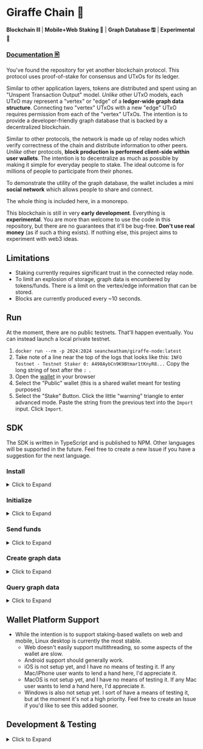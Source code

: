 # Giraffe Chain 🦒 
**Blockchain ⛓** | **Mobile+Web Staking 📱** | **Graph Database 🖫** | **Experimental 🧪**

### [Documentation 🖹](https://docs.giraffechain.com)

You've found the repository for yet another blockchain protocol. This protocol uses proof-of-stake for consensus and UTxOs for its ledger.

Similar to other application layers, tokens are distributed and spent using an "Unspent Transaction Output" model. *Unlike* other UTxO models, each UTxO may represent a "vertex" or "edge" of a **ledger-wide graph data structure**. Connecting two "vertex" UTxOs with a new "edge" UTxO requires permission from each of the "vertex" UTxOs. The intention is to provide a developer-friendly graph database that is backed by a decentralized blockchain.

Similar to other protocols, the network is made up of relay nodes which verify correctness of the chain and distribute information to other peers. *Unlike* other protocols, **block production is performed client-side within user wallets**. The intention is to decentralize as much as possible by making it simple for everyday people to stake. The ideal outcome is for millions of people to participate from their phones.

To demonstrate the utility of the graph database, the wallet includes a mini **social network** which allows people to share and connect.

The whole thing is included here, in a monorepo.

This blockchain is still in very **early development**. Everything is **experimental**. You are more than welcome to use the code in this repository, but there are no guarantees that it'll be bug-free. **Don't use real money** (as if such a thing exists). If nothing else, this project aims to experiment with web3 ideas.

## Limitations
- Staking currently requires significant trust in the connected relay node.
- To limit an explosion of storage, graph data is encumbered by tokens/funds. There is a limit on the vertex/edge information that can be stored.
- Blocks are currently produced every ~10 seconds.

## Run
At the moment, there are no public testnets. That'll happen eventually. You can instead launch a local private testnet.
1. `docker run --rm -p 2024:2024 seancheatham/giraffe-node:latest`
1. Take note of a line near the top of the logs that looks like this: `INFO  Testnet - Testnet Staker 0: A498AybCn9K9Btmar1tKnyR8...`
  Copy the long string of text after the `: `.
1. Open the [wallet](http://localhost:2024) in your browser
1. Select the "Public" wallet (this is a shared wallet meant for testing purposes)
1. Select the "Stake" Button. Click the little "warning" triangle to enter advanced mode. Paste the string from the previous text into the `Import` input. Click `Import`.

## SDK

The SDK is written in TypeScript and is published to NPM. Other languages will be supported in the future. Feel free to create a new Issue if you have a suggestion for the next language.

### Install
<details>
  <summary>Click to Expand</summary>

  Install SDK module:
  ```sh
  npm install @giraffechain/giraffe-sdk
  ```
</details>

### Initialize
<details>
  <summary>Click to Expand</summary>

  #### First launch
  ```ts
  import * as g from "@giraffechain/giraffe-sdk";
  // The user of your app should record this mnemonic somewhere (using pen and paper preferably)
  const mnemonic = g.GiraffeWallet.generateMnemonic();
  // The user of your app should provide their own password
  const password = "";
  // This key can be saved somewhere (securely) for future retrieval
  const sk = await g.GiraffeWallet.keyFromMnemonic(mnemonic, password);
  // "giraffe" is your entrypoint into the rest of the SDK
  const giraffe = await g.Giraffe.init("http://localhost:2024/api", g.GiraffeWallet.fromSk(sk));

  // Because this is a new wallet, it has no funds. You can receive funds from the "genesis" wallet
  await giraffe.transferFromGenesisWallet(5000000);

  // Funds will be available in the main wallet after the next block
  await giraffe.client.nextBlockId();
  ```

  #### Subsequent launches
  ```ts
  import * as g from "@giraffechain/giraffe-sdk";
  // Implement your own functionality to load the key you saved from the first launch
  const sk = loadKey();
  const giraffe = await g.Giraffe.init("http://localhost:2024", g.GiraffeWallet.fromSk(sk));
  ```
</details>

### Send funds
<details>
  <summary>Click to Expand</summary>

  ```ts
  // This function adds the necessary inputs to fund the desired outputs, handles fees, signs, and broadcasts the transaction.
  const tx = await giraffe.paySignBroadcast(
    g.Transaction.fromJSON(
      {
        outputs: [
          {
            lockAddress: g.decodeLockAddress("a_123456"),
            value: {
              quantity: 5000,
            }
          }
        ],
      }
    )
  );
  ```
</details>

### Create graph data
<details>
  <summary>Click to Expand</summary>

  ```ts
  await giraffe.paySignBroadcast(
    Transaction.fromJSON(
      {
        outputs: [
          giraffe.graph.createVertexOutput("user", undefined),
          giraffe.graph.createVertexOutput("profile", {"firstName": "Alan", "lastName": "Turing"})
          // Creates an edge connecting two vertices from _this_ transaction
          giraffe.graph.createEdgeOutput("userProfile", {transactionId: undefined, index: 1}, {transactionId: undefined, index: 0}, {})
        ]
      }
    )
  );
  ```
</details>

### Query graph data
<details>
  <summary>Click to Expand</summary>

  ```ts
  const vertexIds = await giraffe.client.queryVertices("profile", [["firstName", "==", "Alan"]]);
  for(const vertexId of vertexIds) {
    const output = await giraffe.client.getTransactionOutput(vertexId);
    const vertex = output.value?.graphEntry?.vertex!;
    const lastName = vertex.data["lastName"];
  }
  ```
</details>

## Wallet Platform Support
- While the intention is to support staking-based wallets on web and mobile, Linux desktop is currently the most stable.
  - Web doesn't easily support multithreading, so some aspects of the wallet are slow.
  - Android support should generally work.
  - iOS is not setup yet, and I have no means of testing it. If any Mac/iPhone user wants to lend a hand here, I'd appreciate it.
  - MacOS is not setup yet, and I have no means of testing it. If any Mac user wants to lend a hand here, I'd appreciate it.
  - Windows is also not setup yet. I sort of have a means of testing it, but at the moment it's not a high priority. Feel free to create an Issue if you'd like to see this added sooner.

## Development & Testing
<details>
  <summary>Click to Expand</summary>

### Dependencies
- JDK 17+
- SBT/Scala
- Flutter
- NodeJS 20+

### Launch
1. Start the relay node.
    - `cd scala`
    - `sbt relay/run`
1. Start the wallet.
    - `cd ../dart/app`
    - `flutter run`

### Implementation & Directory Structure
- Models are defined in protobuf, and you can find them in the `proto/` directory.
  - Misc/support files are defined in `external_proto/`
  - Protobuf models are served over JSON-RPC, not gRPC
- The backend/relay node is defined in Scala, and you can find it in the `scala/` directory.
  - Most of the code is defined in the `node` module
  - Compiled protobuf files are defined in the `protobuf` module
- The wallet is defined in Dart/Flutter, and you can find it in the `dart/` directory.
  - The `sdk` directory contains a client, codecs, wallet, and miscellaneous utilities for interacting with the chain
  - The `wallet` directory is an application with a built-in wallet, block explorer, staker, and social explorer
- The SDK is defined in Typescript, and you can find it in the `typescript/sdk/` directory.
</details>

